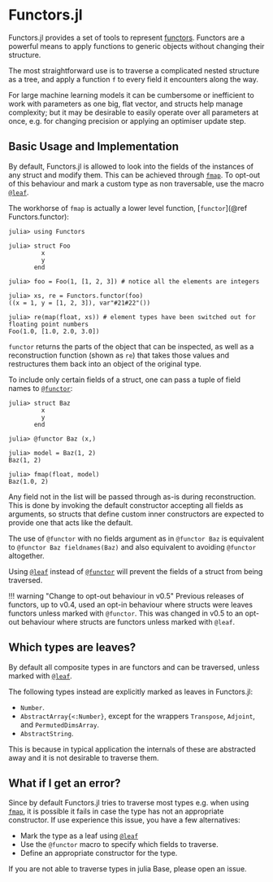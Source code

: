 # Functors.jl

Functors.jl provides a set of tools to represent [functors](https://en.wikipedia.org/wiki/Functor_(functional_programming)). Functors are a powerful means to apply functions to generic objects without changing their structure.

The most straightforward use is to traverse a complicated nested structure as a tree, and apply a function `f` to every field it encounters along the way.

For large machine learning models it can be cumbersome or inefficient to work with parameters as one big, flat vector, and structs help manage complexity; but it may be desirable to easily operate over all parameters at once, e.g. for changing precision or applying an optimiser update step.

## Basic Usage and Implementation

By default, Functors.jl is allowed to look into the fields of the instances of any struct and modify them. This can be achieved through [`fmap`](@ref). To opt-out of this behaviour and mark a custom type as non traversable, use the macro [`@leaf`](@ref).

The workhorse of `fmap` is actually a lower level function, [`functor`](@ref Functors.functor):

```julia-repl
julia> using Functors

julia> struct Foo
         x
         y
       end

julia> foo = Foo(1, [1, 2, 3]) # notice all the elements are integers

julia> xs, re = Functors.functor(foo)
((x = 1, y = [1, 2, 3]), var"#21#22"())

julia> re(map(float, xs)) # element types have been switched out for floating point numbers
Foo(1.0, [1.0, 2.0, 3.0])
```

`functor` returns the parts of the object that can be inspected, as well as a reconstruction function (shown as `re`) that takes those values and restructures them back into an object of the original type.

To include only certain fields of a struct, one can pass a tuple of field names to [`@functor`](@ref):

```julia-repl
julia> struct Baz
         x
         y
       end

julia> @functor Baz (x,)

julia> model = Baz(1, 2)
Baz(1, 2)

julia> fmap(float, model)
Baz(1.0, 2)
```

Any field not in the list will be passed through as-is during reconstruction. This is done by invoking the default constructor accepting all fields as arguments, so structs that define custom inner constructors are expected to provide one that acts like the default. 

The use of `@functor` with no fields argument as in `@functor Baz` is equivalent to `@functor Baz fieldnames(Baz)` and also equivalent to avoiding `@functor` altogether.

Using [`@leaf`](@ref) instead of [`@functor`](@ref) will prevent the fields of a struct from being traversed.

!!! warning "Change to opt-out behaviour in v0.5"
    Previous releases of functors, up to v0.4, used an opt-in behaviour where structs were leaves functors unless marked with `@functor`. This was changed in v0.5 to an opt-out behaviour where structs are functors unless marked with `@leaf`.

## Which types are leaves?

By default all composite types in are functors and can be traversed, unless marked with [`@leaf`](@ref). 

The following types instead are explicitly marked as leaves in Functors.jl:
- `Number`.
- `AbstractArray{<:Number}`, except for the wrappers `Transpose`, `Adjoint`, and `PermutedDimsArray`.
- `AbstractString`.

This is because in typical application the internals of these are abstracted away and it is not desirable to traverse them.

## What if I get an error?

Since by default Functors.jl tries to traverse most types e.g. when using [`fmap`](@ref), it is possible it fails in case the type has not an appropriate constructor. If use experience this issue, you have a few alternatives:
- Mark the type as a leaf using [`@leaf`](@ref) 
- Use the `@functor` macro to specify which fields to traverse.
- Define an appropriate constructor for the type.

If you are not able to traverse types in julia Base, please open an issue.
